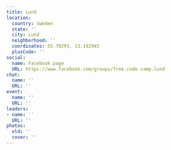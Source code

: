 ```yaml
---
title: Lund
location:
  country: Sweden
  state: ''
  city: Lund
  neighborhood: ''
  coordinates: 55.70293, 13.192945
  plusCode: ''
social:
  name: Facebook page
  URL: https://www.facebook.com/groups/free.code.camp.lund
chat:
  name: ''
  URL: ''
event:
  name: ''
  URL: ''
leaders:
- name: ''
  URL: ''
photos:
  old: ''
  cover: ''
---
```


